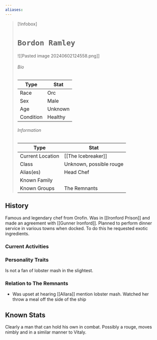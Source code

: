 ```yaml
---
aliases:
---
```




> [!infobox]
> # `Bordon Ramley` 
>![[Pasted image 20240602124558.png]]
> ###### Bio
> Type |  Stat |
> ---|---|
> Race | Orc | 
> Sex | Male | 
> Age | Unknown |
> Condition | Healthy |
> ######  Information
> Type |  Stat |
> ---|---|
> Current Location | [[The Icebreaker]] |
> Class | Unknown, possible rouge |
> Alias(es) | Head Chef |
> Known Family | |
> Known Groups | The Remnants |
 

## History
Famous and legendary chef from Orofin. Was in [[Ironford Prison]] and made an agreement with [[Gunner Ironford]]. Planned to perform dinner service in various towns when docked. To do this he requested exotic ingredients.

### Current Activities

### Personality Traits
Is not a fan of lobster mash in the slightest. 

### Relation to The Remnants 
- Was upset at hearing [[Allara]] mention lobster mash. Watched her throw a meal off the side of the ship 

## Known Stats
Clearly a man that can hold his own in combat. Possibly a rouge, moves nimbly and in a similar manner to Vitaly.